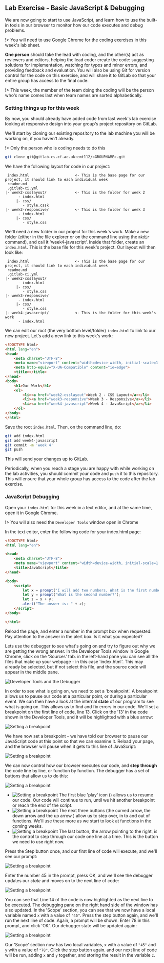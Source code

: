 ## Lab Exercise - Basic JavaScript & Debugging

We are now going to start to use JavaScript, and learn how to use the built-in tools in our browser to monitor how our code executes and debug problems.

!> You will need to use Google Chrome for the coding exercises in this week's lab sheet.

**One person** should take the lead with coding, and the other(s) act as reviewers and editors, helping the lead coder create the code: suggesting solutions for implementation, watching for typos and minor errors, and providing feedback and evaluation. You will also be using Git for version control for the code on this exercise, and will share it to GitLab so that your entire group has access to the final code.

!> This week, the member of the team doing the coding will be the person who's name comes last when team names are sorted alphabetically.

### Setting things up for this week

By now, you should already have added code from last week's lab exercise looking at responsive design into your group's project repository on GitLab.

We'll start by cloning our existing repository to the lab machine you will be working on, if you haven't already.

!> Only the person who is coding needs to do this

```bash
git clone git@gitlab.cs.cf.ac.uk:cmt112/<GROUPNAME>.git
```

We have the following layout for code in our project:

```
 index.html                     <- This is the base page for our project, it should link to each individual week
 readme.md
 .gitlab-ci.yml
|- week2-csslayout/             <- This is the folder for week 2
      - index.html
     |- css/
        - style.cssk
|- week3-responsive/            <- This is the folder for week 3
      - index.html
     |- css/
        - style.css
```

We'll need a new folder in our project for this week's work. Make a new folder (either in the file explorer or on the command line using the `mkdir` command), and call it 'week4-javascript'. Inside that folder, create an `index.html`. This is the base file for this week's project. Our layout will then look like:

```
 index.html                     <- This is the base page for our project, it should link to each individual week
 readme.md
 .gitlab-ci.yml
|- week2-csslayout/
      - index.html
     |- css/
        - style.css
|- week3-responsive/
      - index.html
     |- css/
        - style.css
|- week4-javascript/            <- This is the folder for this week's work
      - index.html
```

We can edit our root (the very bottom level/folder) `index.html` to link to our new project. Let's add a new link to this week's work:

```html
<!DOCTYPE html>
<html lang="en">
<head>
    <meta charset="UTF-8">
    <meta name="viewport" content="width=device-width, initial-scale=1.0">
    <meta http-equiv="X-UA-Compatible" content="ie=edge">
    <title></title>
</head>
<body>
    <h1>Our Work</h1>
    <ol>
        <li><a href="week2-csslayout">Week 2 - CSS Layout</a></li>
        <li><a href="week3-responsive">Week 3 - Responsive</a></li>
        <li><a href="week4-javascript">Week 4 - JavaScript</a></li>
    </ol>
</body>
</html>
```

Save the root `index.html`. Then, on the command line, do:

```bash
git add index.html
git add week4-javascript
git commit -m 'week 4'
git push
```

This will send your changes up to GitLab.

Periodically, when you reach a stage you are happy with while working on the lab activities, you should commit your code and `push` it to this repository. This will ensure that your whole group has access to the code after the lab exercise.

### JavaScript Debugging

Open your `index.html` for this week in a text editor, and at the same time, open it in Google Chrome.

!> You will also need the `Developer Tools` window open in Chrome

In the text editor, enter the following code for your index.html page:

```html
<!DOCTYPE html>
<html lang="en">

<head>
    <meta charset="UTF-8">
    <meta name="viewport" content="width=device-width, initial-scale=1.0">
    <title>JavaScript</title>
</head>

<body>
    <script>
        let x = prompt("I will add two numbers. What is the first number?");
        let y = prompt("What is the second number?");
        let z = x + y;
        alert("The answer is: " + z);
    </script>
</body>

</html>
```

Reload the page, and enter a number in the prompt box when requested. Pay attention to the answer in the alert box. Is it what you expected?

Lets use the debugger to see what's going on and try to figure out why we are getting the wrong answer. In the Developer Tools window in Google Chrome, click on the 'Sources' tab. in the left-hand pane you can see all the files that make up your webpage - in this case 'index.html'. This may already be selected, but if not select this file, and the source code will appear in the middle pane.

![Developer Tools and the Debugger](img/browser-debugger.png)

In order to see what is going on, we need to set a 'breakpoint'. A breakpoint allows us to pause our code at a particular point, or during a particular event. We can then have a look at the internal **state** of our program to see what is going on. This allows us to find and fix errors in our code. We'll set a breakpoint on the first line of code, line 13. Click on the '13' in the code shown in the Developer Tools, and it will be highlighted with a blue arrow:

![Setting a breakpoint](img/browser-debugger-breakpoint.png)

We have now set a breakpoint - we have told our browser to pause our JavaScript code at this point so that we can examine it. Reload your page, and the browser will pause when it gets to this line of JavaScript:

![Setting a breakpoint](img/browser-debugger-breakpoint-paused.png)

We can now control how our browser executes our code, and **step through** the code line by line, or function by function. The debugger has a set of buttons that allow us to do this:

![Setting a breakpoint](img/debugger-controls.png)

- ![Setting a breakpoint](img/play.png) The first blue 'play' icon () allows us to resume our code. Our code will continue to run, until we hit another breakpoint or reach the end of the script.
- ![Setting a breakpoint](img/functions.png) The next three buttons (the curved arrow, the down arrow and the up arrow ) allow us to step over, in to and out of functions. We'll use these more as we start to look at functions in the coming weeks.
- ![Setting a breakpoint](img/step-line.png) The last button, the arrow pointing to the right, is the control to step through our code one line at a time. This is the button we need to use right now.

Press the Step button once, and our first line of code will execute, and we'll see our prompt:

![Setting a breakpoint](img/browser-prompt.png)

Enter the number 45 in the prompt, press OK, and we'll see the debugger updates our _state_ and moves on to the next line of code:

![Setting a breakpoint](img/browser-post-prompt.png)

You can see that Line 14 of the code is now highlighted as the next line to be executed. The debugging pane on the right hand side of the window has also updated. In the 'Scope' section, you can see that we now have a local variable named `x` with a value of `"45"`. Press the step button again, and we'll run the next line of code. Again, a prompt will be shown. Enter 78 in this prompt, and click 'OK'. Our debugger state will be updated again:

![Setting a breakpoint](img/post-two-prompts.png)

Our 'Scope' section now has two local variables, `x` with a value of `"45"` and `y` with a value of `"78"`. Click the step button again. and our next line of code will be run, adding `x` and `y` together, and storing the result in the variable `z`.
